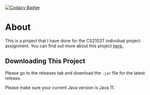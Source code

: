 [![Codacy Badge](https://api.codacy.com/project/badge/Grade/7f0c8a69006e4c7f925f326ebad7d25f)](https://www.codacy.com/manual/raniceyue/duke?utm_source=github.com&amp;utm_medium=referral&amp;utm_content=raniceyue/duke&amp;utm_campaign=Badge_Grade)

# About

This is a project that I have done for the CS2103T individual project assignment. You can find out more about this project [here.](http://ranice.net/duke)

## Downloading This Project

Please go to the releases tab and download the `.jar` file for the latest release. 

Please make sure your current Java version is Java 11.
